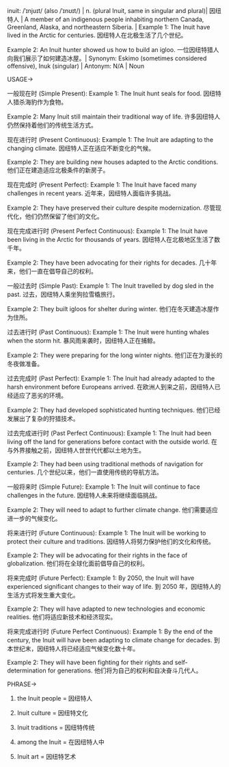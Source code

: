 inuit: /ˈɪnjuɪt/ (also /ˈɪnʊɪt/) | n. (plural Inuit, same in singular and plural)| 因纽特人 | A member of an indigenous people inhabiting northern Canada, Greenland, Alaska, and northeastern Siberia. | Example 1: The Inuit have lived in the Arctic for centuries.  因纽特人在北极生活了几个世纪。

Example 2:  An Inuit hunter showed us how to build an igloo. 一位因纽特猎人向我们展示了如何建造冰屋。| Synonym: Eskimo (sometimes considered offensive), Inuk (singular) | Antonym: N/A | Noun


USAGE->

一般现在时 (Simple Present):
Example 1: The Inuit hunt seals for food. 因纽特人猎杀海豹作为食物。

Example 2:  Many Inuit still maintain their traditional way of life. 许多因纽特人仍然保持着他们的传统生活方式。


现在进行时 (Present Continuous):
Example 1: The Inuit are adapting to the changing climate. 因纽特人正在适应不断变化的气候。

Example 2:  They are building new houses adapted to the Arctic conditions. 他们正在建造适应北极条件的新房子。


现在完成时 (Present Perfect):
Example 1: The Inuit have faced many challenges in recent years. 近年来，因纽特人面临许多挑战。

Example 2:  They have preserved their culture despite modernization. 尽管现代化，他们仍然保留了他们的文化。


现在完成进行时 (Present Perfect Continuous):
Example 1:  The Inuit have been living in the Arctic for thousands of years.  因纽特人在北极地区生活了数千年。

Example 2: They have been advocating for their rights for decades.  几十年来，他们一直在倡导自己的权利。


一般过去时 (Simple Past):
Example 1: The Inuit travelled by dog sled in the past. 过去，因纽特人乘坐狗拉雪橇旅行。

Example 2: They built igloos for shelter during winter.  他们在冬天建造冰屋作为住所。


过去进行时 (Past Continuous):
Example 1:  The Inuit were hunting whales when the storm hit.  暴风雨来袭时，因纽特人正在捕鲸。

Example 2: They were preparing for the long winter nights. 他们正在为漫长的冬夜做准备。


过去完成时 (Past Perfect):
Example 1:  The Inuit had already adapted to the harsh environment before Europeans arrived. 在欧洲人到来之前，因纽特人已经适应了恶劣的环境。

Example 2: They had developed sophisticated hunting techniques. 他们已经发展出了复杂的狩猎技术。


过去完成进行时 (Past Perfect Continuous):
Example 1: The Inuit had been living off the land for generations before contact with the outside world.  在与外界接触之前，因纽特人世世代代都以土地为生。

Example 2: They had been using traditional methods of navigation for centuries.  几个世纪以来，他们一直使用传统的导航方法。


一般将来时 (Simple Future):
Example 1: The Inuit will continue to face challenges in the future.  因纽特人未来将继续面临挑战。

Example 2:  They will need to adapt to further climate change.  他们需要适应进一步的气候变化。


将来进行时 (Future Continuous):
Example 1: The Inuit will be working to protect their culture and traditions.  因纽特人将努力保护他们的文化和传统。

Example 2: They will be advocating for their rights in the face of globalization. 他们将在全球化面前倡导自己的权利。



将来完成时 (Future Perfect):
Example 1: By 2050, the Inuit will have experienced significant changes to their way of life. 到 2050 年，因纽特人的生活方式将发生重大变化。

Example 2: They will have adapted to new technologies and economic realities. 他们将适应新技术和经济现实。


将来完成进行时 (Future Perfect Continuous):
Example 1: By the end of the century, the Inuit will have been adapting to climate change for decades. 到本世纪末，因纽特人将已经适应气候变化数十年。

Example 2:  They will have been fighting for their rights and self-determination for generations. 他们将为自己的权利和自决奋斗几代人。


PHRASE->
1. the Inuit people = 因纽特人

2. Inuit culture = 因纽特文化

3. Inuit traditions = 因纽特传统

4. among the Inuit = 在因纽特人中

5. Inuit art = 因纽特艺术
